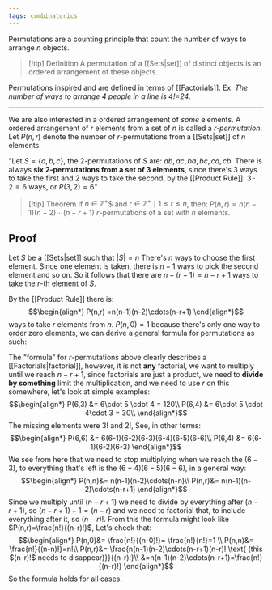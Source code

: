 ```yaml
---
tags: combinatorics
---
```

Permutations are a counting principle that count the number of ways to arrange $n$ objects.

> [!tip] Definition
> A permutation of a [[Sets|set]] of distinct objects is an ordered arrangement of these objects.

Permutations inspired and are defined in terms of [[Factorials]].
Ex: *The number of ways to arrange $4$ people in a line is $4!$=$24$*.
___
We are also interested in a ordered arrangement of *some* elements. A ordered arrangement of $r$ elements from a set of $n$ is called a *$r$-permutation*.
Let $P(n,r)$ denote the number of $r$-permutations from a [[Sets|set]] of $n$ elements.

"Let $S = \{a,b,c\}$, the $2$-permutations of $S$ are: $ab,ac,ba,bc,ca,cb$. There is always **six $2$-permutations from a set of $3$ elements**, since there's $3$ ways to take the first and $2$ ways to take the second, by the [[Product Rule]]: $3\cdot2=6$ ways, or $P(3,2)=6$"

>[!tip] Theorem
>If $n \in \mathbb{Z}^{+}$$ and $r\in \mathbb{Z}^{+} \mid 1 \le r \le n$, then:
>$P(n,r)=n(n-1)(n-2)\cdots(n-r+1)$ $r$-permutations of a set with $n$ elements.
>

## Proof
Let $S$ be a [[Sets|set]] such that $|S| = n$ 
There's $n$ ways to choose the first element. Since one element is taken, there is $n-1$ ways to pick the second element and so on. So it follows that there are $n-(r-1)=n-r+1$ ways to take the $r$-th element of $S$.

By the [[Product Rule]] there is:
$$\begin{align*}
P(n,r) =n(n-1)(n-2)\cdots(n-r+1)
\end{align*}$$
ways to take $r$ elements from $n$.
$P(n,0)=1$ because there's only one way to order zero elements, we can derive a general formula for permutations as such:

The "formula" for $r$-permutations above clearly describes a [[Factorials|factorial]], however, it is not **any** factorial, we want to multiply until we reach $n-r+1$, since factorials are just a product, we need to **divide by something** limit the multiplication, and we need to use $r$ on this somewhere, let's look at simple examples:
$$\begin{align*}
P(6,3) &= 6\cdot 5 \cdot 4 =  120\\
P(6,4) &= 6\cdot 5 \cdot 4\cdot 3 =  30\\
\end{align*}$$
The missing elements were $3!$ and $2!$, See, in other terms:
$$\begin{align*}
P(6,6) &= 6(6-1)(6-2)(6-3)(6-4)(6-5)(6-6)\\
P(6,4) &= 6(6-1)(6-2)(6-3)
\end{align*}$$
We see from here that we need to stop multiplying when we reach the $(6-3)$, to everything that's left is the $(6-4)(6-5)(6-6)$, in a general way:
$$\begin{align*}
P(n,n)&= n(n-1)(n-2)\cdots(n-n)\\
P(n,r)&= n(n-1)(n-2)\cdots(n-r+1)
\end{align*}$$
Since we multiply until $(n-r+1)$ we need to divide by everything after $(n-r+1)$, so $(n-r+1)-1 = (n-r)$ and we need to factorial that, to include everything after it, so $(n-r)!$. From this the formula might look like $P(n,r)=\frac{n!}{(n-r)!}$, Let's check that:
$$\begin{align*}
P(n,0)&= \frac{n!}{(n-0)!}= \frac{n!}{n!}=1 \\
P(n,n)&= \frac{n!}{(n-n)!}=n!\\
P(n,r)&= \frac{n(n-1)(n-2)\cdots(n-r+1)(n-r)! \text{ (this $(n-r)!$ needs to disappear)}}{(n-r)!}\\
&=n(n-1)(n-2)\cdots(n-r+1)=\frac{n!}{(n-r)!}
\end{align*}$$
So the formula holds for all cases.



